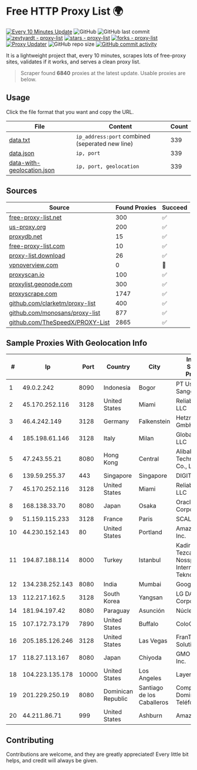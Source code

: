 
# Free HTTP Proxy List 🌍

[![Every 10 Minutes Update](https://github.com/mertguvencli/http-proxy-list/actions/workflows/main.yml/badge.svg?branch=main)](https://github.com/mertguvencli/http-proxy-list/actions/workflows/main.yml)
![GitHub](https://img.shields.io/github/license/mertguvencli/http-proxy-list)
![GitHub last commit](https://img.shields.io/github/last-commit/mertguvencli/http-proxy-list)
[![zevtyardt - proxy-list](https://img.shields.io/static/v1?label=zevtyardt&message=proxy-list&color=blue&logo=github)](https://github.com/zevtyardt/proxy-list "Go to GitHub repo")
[![stars - proxy-list](https://img.shields.io/github/stars/zevtyardt/proxy-list?style=social)](https://github.com/zevtyardt/proxy-list)
[![forks - proxy-list](https://img.shields.io/github/forks/zevtyardt/proxy-list?style=social)](https://github.com/zevtyardt/proxy-list)
[![Proxy Updater](https://github.com/zevtyardt/proxy-list/workflows/Proxy%20Updater/badge.svg)](https://github.com/zevtyardt/proxy-list/actions?query=workflow:"Proxy+Updater")
![GitHub repo size](https://img.shields.io/github/repo-size/zevtyardt/proxy-list)
[![GitHub commit activity](https://img.shields.io/github/commit-activity/m/zevtyardt/proxy-list?logo=commits)](https://github.com/zevtyardt/proxy-list/commits/main)

It is a lightweight project that, every 10 minutes, scrapes lots of free-proxy sites, validates if it works, and serves a clean proxy list.

> Scraper found **6840** proxies at the latest update. Usable proxies are below.

## Usage

Click the file format that you want and copy the URL.

|File|Content|Count|
|----|-------|-----|
|[data.txt](https://raw.githubusercontent.com/mertguvencli/http-proxy-list/main/proxy-list/data.txt)|`ip_address:port` combined (seperated new line)|339|
|[data.json](https://raw.githubusercontent.com/mertguvencli/http-proxy-list/main/proxy-list/data.json)|`ip, port`|339|
|[data-with-geolocation.json](https://raw.githubusercontent.com/mertguvencli/http-proxy-list/main/proxy-list/data-with-geolocation.json)|`ip, port, geolocation`|339|

## Sources

|Source|Found Proxies|Succeed|
|------|-------------|-------|
|[free-proxy-list.net](https://free-proxy-list.net)|300|✅|
|[us-proxy.org](https://www.us-proxy.org)|200|✅|
|[proxydb.net](http://proxydb.net)|15|✅|
|[free-proxy-list.com](https://free-proxy-list.com/?page=&port=&type%5B%5D=http&type%5B%5D=https&up_time=0&search=Search)|10|✅|
|[proxy-list.download](https://www.proxy-list.download/HTTP)|26|✅|
|[vpnoverview.com](https://vpnoverview.com/privacy/anonymous-browsing/free-proxy-servers)|0|🚫|
|[proxyscan.io](https://www.proxyscan.io)|100|✅|
|[proxylist.geonode.com](https://proxylist.geonode.com/api/proxy-list?limit=300&page=1&sort_by=lastChecked&sort_type=desc&protocols=http,https)|300|✅|
|[proxyscrape.com](https://api.proxyscrape.com/v2/?request=displayproxies&protocol=http&timeout=10000&country=all&ssl=all&anonymity=all)|1747|✅|
|[github.com/clarketm/proxy-list](https://raw.githubusercontent.com/clarketm/proxy-list/master/proxy-list-raw.txt)|400|✅|
|[github.com/monosans/proxy-list](https://raw.githubusercontent.com/monosans/proxy-list/main/proxies/http.txt)|877|✅|
|[github.com/TheSpeedX/PROXY-List](https://raw.githubusercontent.com/TheSpeedX/PROXY-List/master/http.txt)|2865|✅|


## Sample Proxies With Geolocation Info

|#|Ip|Port|Country|City|Internet Service Provider|
|-|--|----|-------|----|-------------------------|
|1|49.0.2.242|8090|Indonesia|Bogor|PT Usaha Adi Sanggoro|
|2|45.170.252.116|3128|United States|Miami|ReliableSite.Net LLC|
|3|46.4.242.149|3128|Germany|Falkenstein|Hetzner Online GmbH|
|4|185.198.61.146|3128|Italy|Milan|Global Router LLC|
|5|47.243.55.21|8080|Hong Kong|Central|Alibaba (US) Technology Co., Ltd.|
|6|139.59.255.37|443|Singapore|Singapore|DIGITALOCEAN|
|7|45.170.252.116|3128|United States|Miami|ReliableSite.Net LLC|
|8|168.138.33.70|8080|Japan|Osaka|Oracle Corporation|
|9|51.159.115.233|3128|France|Paris|SCALEWAY|
|10|44.230.152.143|80|United States|Portland|Amazon.com, Inc.|
|11|194.87.188.114|8000|Turkey|Istanbul|Kadir Huseyin Tezcan Nosspeed Internet Teknolojileri|
|12|134.238.252.143|8080|India|Mumbai|Google LLC|
|13|112.217.162.5|3128|South Korea|Yangsan|LG DACOM Corporation|
|14|181.94.197.42|8080|Paraguay|Asunción|Núcleo S.A.|
|15|107.172.73.179|7890|United States|Buffalo|ColoCrossing|
|16|205.185.126.246|3128|United States|Las Vegas|FranTech Solutions|
|17|118.27.113.167|8080|Japan|Chiyoda|GMO Internet, Inc.|
|18|104.223.135.178|10000|United States|Los Angeles|LayerHost|
|19|201.229.250.19|8080|Dominican Republic|Santiago de los Caballeros|Compañía Dominicana de Teléfonos S. A.|
|20|44.211.86.71|999|United States|Ashburn|Amazon.com|



## Contributing

Contributions are welcome, and they are greatly appreciated! Every
little bit helps, and credit will always be given.

